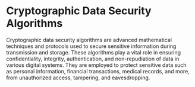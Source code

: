 # Cryptographic Data Security Algorithms
 Cryptographic data security algorithms are advanced mathematical techniques and protocols used to secure sensitive information during transmission and storage. These algorithms play a vital role in ensuring confidentiality, integrity, authentication, and non-repudiation of data in various digital systems. They are employed to protect sensitive data such as personal information, financial transactions, medical records, and more, from unauthorized access, tampering, and eavesdropping.
